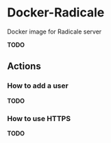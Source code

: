 # Docker-Radicale
Docker image for Radicale server

**TODO**

## Actions

### How to add a user

**TODO**

### How to use HTTPS

**TODO**
